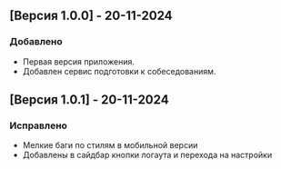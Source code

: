 ## [Версия 1.0.0] - 20-11-2024
### Добавлено
- Первая версия приложения.
- Добавлен сервис подготовки к собеседованиям.

## [Версия 1.0.1] - 20-11-2024
### Исправлено
- Мелкие баги по стилям в мобильной версии
- Добавлены в сайдбар кнопки логаута и перехода на настройки
